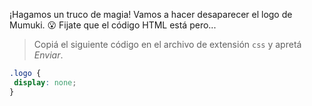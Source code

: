 ¡Hagamos un truco de magia!  Vamos a hacer desaparecer el logo de Mumuki. :open_mouth: Fijate que el código HTML está pero...

> Copiá el siguiente código en el archivo de extensión `css` y apretá _Enviar_.
>
```css
.logo {
 display: none;
}
```

